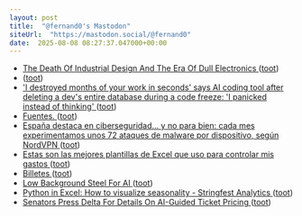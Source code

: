 ```yaml
---
layout: post
title:  "@fernand0's Mastodon"
siteUrl:  "https://mastodon.social/@fernand0"
date:  2025-08-08 08:27:37.047000+00:00
---
```

*  [The Death Of Industrial Design And The Era Of Dull Electronics ](https://hackaday.com/2025/07/23/the-death-of-industrial-design-and-the-era-of-dull-electronics) ([toot](https://mastodon.social/@fernand0/114992195635891831))
*  [ ](https://mamot.fr/@jesgar) ([toot](https://mastodon.social/@fernand0/114991569686563801))
*  ['I destroyed months of your work in seconds' says AI coding tool after deleting a dev's entire database during a code freeze: 'I panicked instead of thinking' ](https://www.pcgamer.com/software/ai/i-destroyed-months-of-your-work-in-seconds-says-ai-coding-tool-after-deleting-a-devs-entire-database-during-a-code-freeze-i-panicked-instead-of-thinking) ([toot](https://mastodon.social/@fernand0/114990634292468214))
*  [Fuentes. ](https://avecesunafoto.wordpress.com/2025/08/07/fuentes-2) ([toot](https://mastodon.social/@fernand0/114988721476847712))
*  [España destaca en ciberseguridad… y no para bien: cada mes experimentamos unos 72 ataques de malware por dispositivo, según NordVPN ](https://www.genbeta.com/seguridad/espana-destaca-ciberseguridad-no-para-bien-cada-mes-experimentamos-unos-72-ataques-malware-dispositivo-nordvp) ([toot](https://mastodon.social/@fernand0/114988680821853061))
*  [Estas son las mejores plantillas de Excel que uso para controlar mis gastos ](https://www.genbeta.com/ofimatica/estas-mejores-plantillas-excel-que-uso-para-controlar-mis-gasto) ([toot](https://mastodon.social/@fernand0/114988397035776538))
*  [Billetes ](https://www.flickr.com/photos/fernand0/54678099715) ([toot](https://mastodon.social/@fernand0/114988277599587309))
*  [Low Background Steel For AI  ](https://lowbackgroundsteel.ai/) ([toot](https://mastodon.social/@fernand0/114988186231742098))
*  [Python in Excel: How to visualize seasonality - Stringfest Analytics ](https://stringfestanalytics.com/python-in-excel-how-to-visualize-seasonality) ([toot](https://mastodon.social/@fernand0/114987983669065278))
*  [Senators Press Delta For Details On AI-Guided Ticket Pricing   ](https://airlinegeeks.com/2025/07/23/senators-press-delta-for-details-on-ai-guided-ticket-pricing/) ([toot](https://mastodon.social/@fernand0/114987150356766568))
